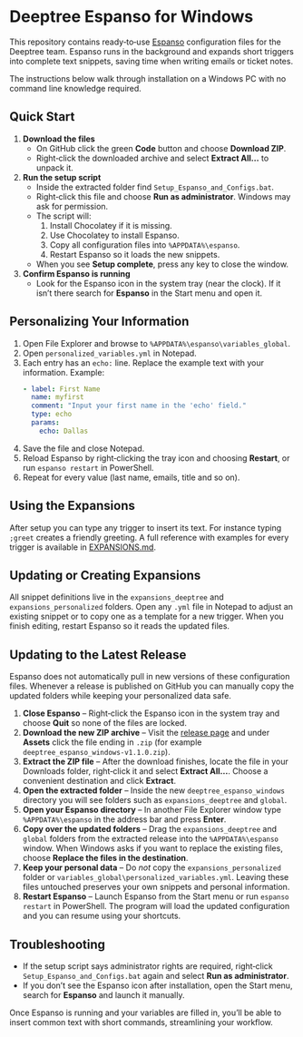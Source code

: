 # Deeptree Espanso for Windows

This repository contains ready‑to‑use [Espanso](https://espanso.org/) configuration files for the Deeptree team. Espanso runs in the background and expands short triggers into complete text snippets, saving time when writing emails or ticket notes.

The instructions below walk through installation on a Windows PC with no command line knowledge required.

## Quick Start

1. **Download the files**
   - On GitHub click the green **Code** button and choose **Download ZIP**.
   - Right‑click the downloaded archive and select **Extract All…** to unpack it.
2. **Run the setup script**
   - Inside the extracted folder find `Setup_Espanso_and_Configs.bat`.
   - Right‑click this file and choose **Run as administrator**. Windows may ask for permission.
   - The script will:
     1. Install Chocolatey if it is missing.
     2. Use Chocolatey to install Espanso.
     3. Copy all configuration files into `%APPDATA%\espanso`.
     4. Restart Espanso so it loads the new snippets.
   - When you see **Setup complete**, press any key to close the window.
3. **Confirm Espanso is running**
   - Look for the Espanso icon in the system tray (near the clock). If it isn’t there search for **Espanso** in the Start menu and open it.

## Personalizing Your Information

1. Open File Explorer and browse to `%APPDATA%\espanso\variables_global`.
2. Open `personalized_variables.yml` in Notepad.
3. Each entry has an `echo:` line. Replace the example text with your information.
   Example:
   ```yaml
   - label: First Name
     name: myfirst
     comment: "Input your first name in the 'echo' field."
     type: echo
     params:
       echo: Dallas
   ```
4. Save the file and close Notepad.
5. Reload Espanso by right‑clicking the tray icon and choosing **Restart**, or run `espanso restart` in PowerShell.
6. Repeat for every value (last name, emails, title and so on).

## Using the Expansions

After setup you can type any trigger to insert its text. For instance typing `;greet` creates a friendly greeting. A full reference with examples for every trigger is available in [EXPANSIONS.md](EXPANSIONS.md).

## Updating or Creating Expansions

All snippet definitions live in the `expansions_deeptree` and `expansions_personalized` folders. Open any `.yml` file in Notepad to adjust an existing snippet or to copy one as a template for a new trigger. When you finish editing, restart Espanso so it reads the updated files.

## Updating to the Latest Release

Espanso does not automatically pull in new versions of these configuration files.
Whenever a release is published on GitHub you can manually copy the updated
folders while keeping your personalized data safe.

1. **Close Espanso** – Right‑click the Espanso icon in the system tray and choose
   **Quit** so none of the files are locked.
2. **Download the new ZIP archive** – Visit the
   [release page](https://github.com/iop098321qwe/deeptree_espanso_windows/releases/latest)
   and under **Assets** click the file ending in `.zip` (for example
   `deeptree_espanso_windows-v1.1.0.zip`).
3. **Extract the ZIP file** – After the download finishes, locate the file in
   your Downloads folder, right‑click it and select **Extract All…**. Choose a
   convenient destination and click **Extract**.
4. **Open the extracted folder** – Inside the new `deeptree_espanso_windows`
   directory you will see folders such as `expansions_deeptree` and `global`.
5. **Open your Espanso directory** – In another File Explorer window type
   `%APPDATA%\espanso` in the address bar and press **Enter**.
6. **Copy over the updated folders** – Drag the `expansions_deeptree` and
   `global` folders from the extracted release into the `%APPDATA%\espanso`
   window. When Windows asks if you want to replace the existing files, choose
   **Replace the files in the destination**.
7. **Keep your personal data** – Do *not* copy the `expansions_personalized`
   folder or `variables_global\personalized_variables.yml`. Leaving these files
   untouched preserves your own snippets and personal information.
8. **Restart Espanso** – Launch Espanso from the Start menu or run
   `espanso restart` in PowerShell. The program will load the updated
   configuration and you can resume using your shortcuts.

## Troubleshooting

- If the setup script says administrator rights are required, right‑click `Setup_Espanso_and_Configs.bat` again and select **Run as administrator**.
- If you don’t see the Espanso icon after installation, open the Start menu, search for **Espanso** and launch it manually.

Once Espanso is running and your variables are filled in, you’ll be able to insert common text with short commands, streamlining your workflow.
